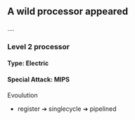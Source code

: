 ## A wild processor appeared
....

### Level 2 processor
#### Type: Electric
#### Special Attack: MIPS

Evoulution
- register ➔ singlecycle ➔ pipelined
